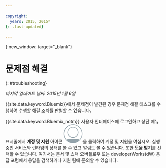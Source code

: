 ```yaml
---

copyright:
  years: 2015, 2015*
{: .last-updated}

---
```



{:new_window: target="_blank"}



# 문제점 해결
{: #troubleshooting}

*마지막 업데이트 날짜: 2015년 1월 6일*

{{site.data.keyword.Bluemix}}에서 문제점이 발견된 경우 문제점 해결 태스크를 수행하여 수행할 해결 조치를 판별할 수 있습니다. 

{{site.data.keyword.Bluemix_notm}} 사용자 인터페이스에 로그인하고 상단 메뉴 표시줄에서 **계정 및 지원** 아이콘 ![계정 및 지원](images/account_support.svg)을 클릭하여 계정 및 지원을 여십시오. 실행 중인 서비스와 런타임의 상태를 볼 수 있고 알림도 볼 수 있습니다. 또한 **도움 받기**를 선택할 수 있습니다. 여기서는 문서 및 스택 오버플로우 또는 developerWorks(dW) 응답 포럼에서 응답을 검색하거나 지원 팀에 문의할 수 있습니다. 
